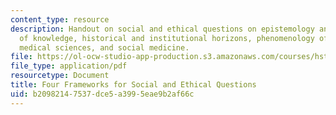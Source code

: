 ```yaml
---
content_type: resource
description: Handout on social and ethical questions on epistemology and sociology
  of knowledge, historical and institutional horizons, phenomenology of medicine and
  medical sciences, and social medicine.
file: https://ol-ocw-studio-app-production.s3.amazonaws.com/courses/hst-930j-social-studies-of-bioscience-and-biotech-fall-2005/b20982147537dce5a3995eae9b2af66c_4_frames.pdf
file_type: application/pdf
resourcetype: Document
title: Four Frameworks for Social and Ethical Questions
uid: b2098214-7537-dce5-a399-5eae9b2af66c
---
```

